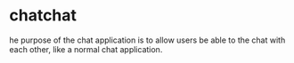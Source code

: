# chatchat
he purpose of the chat application is to allow users be able to the chat with each other, like a normal chat application.
